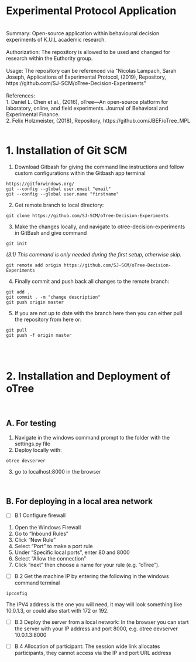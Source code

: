 # Experimental Protocol Application

<br/>
Summary: Open-source application within behavioural decision experiments of K.U.L academic research. <br/>
<br/>
Authorization: The repository is allowed to be used and changed for research within the Euthority group. <br/>
<br/>
Usage: The repository can be referenced via "Nicolas Lampach, Sarah Joseph, Applications of Experimental Protocol, (2019), Repository, https://github.com/SJ-SCM/oTree-Decision-Experiments" <br/>
<br/>
References: <br/>
1. Daniel L. Chen et al., (2016), oTree—An open-source platform for laboratory, online, and field experiments. Journal of Behavioral and Experimental Finance. <br/>
2. Felix Holzmeister, (2018), Repository, https://github.com/JBEF/oTree_MPL <br/>
<br/>

# 1. Installation of Git SCM

1. Download Gitbash for giving the command line instructions and follow custom configurations within the Gitbash app terminal
```
https://gitforwindows.org/
git --config --global user.email "email"
git --config --global user.name "firstname"
```

2. Get remote branch to local directory:
```
git clone https://github.com/SJ-SCM/oTree-Decision-Experiments
```
3. Make the changes locally, and navigate to otree-decision-experiments in GitBash and give command
```
git init
```
_(3.1) This command is only needed during the first setup, otherwise skip._
```
git remote add origin https://github.com/SJ-SCM/oTree-Decision-Experiments
```
4. Finally commit and push back all changes to the remote branch:
```
git add .
git commit . -m "change description"
git push origin master
```
5. If you are not up to date with the branch here then you can either pull the repository from here or:
```
git pull
git push -f origin master
```
<br/>
<br/>

# 2. Installation and Deployment of oTree

<br/>

## **A. For testing**

1. Navigate in the windows command prompt to the folder with the settings.py file
2. Deploy locally with:
```
otree devserver
```
3. go to localhost:8000 in the browser

<br/>

## **B. For deploying in a local area network**

- [ ] B.1 Configure firewall

1. Open the Windows Firewall
2. Go to “Inbound Rules”
3. Click “New Rule”
4. Select “Port” to make a port rule
5. Under “Specific local ports”, enter 80 and 8000
6. Select “Allow the connection”
7. Click “next” then choose a name for your rule (e.g. “oTree”).

- [ ] B.2 Get the machine IP by entering the following in the windows command terminal
```
ipconfig
```
The IPV4 address is the one you will need, it may will look something like 10.0.1.3, or could also start with 172 or 192.

- [ ] B.3 Deploy the server from a local network:
In the browser you can start the server with your IP address and port 8000, e.g. otree devserver 10.0.1.3:8000

- [ ] B.4 Allocation of participant:
The session wide link allocates participants, they cannot access via the IP and port URL address
